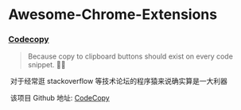# Awesome-Chrome-Extensions

### [Codecopy](https://chrome.google.com/webstore/detail/codecopy/fkbfebkcoelajmhanocgppanfoojcdmg/related)

> Because copy to clipboard buttons should exist on every code snippet. 👏🏻

  对于经常逛 stackoverflow 等技术论坛的程序猿来说确实算是一大利器
  
  该项目 Github 地址: [CodeCopy](https://github.com/zenorocha/codecopy)
